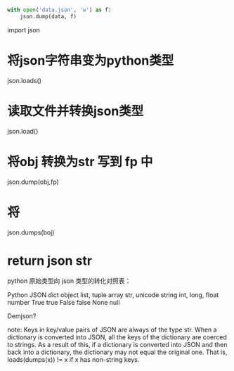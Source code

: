 ```py

with open('data.json', 'w') as f:
    json.dump(data, f)

```

import json

# 将json字符串变为python类型
json.loads()

# 读取文件并转换json类型
json.load()

# 将obj 转换为str 写到 fp 中
json.dump(obj,fp)

# 将
json.dumps(boj)
# return json str

python 原始类型向 json 类型的转化对照表：

Python	JSON
dict	object
list, tuple	array
str, unicode	string
int, long, float	number
True	true
False	false
None	null

Demjson?

note:
Keys in key/value pairs of JSON are always of the type str.
When a dictionary is converted into JSON, all the keys of the dictionary are coerced to strings. 
As a result of this, if a dictionary is converted into JSON and then back into a dictionary,
the dictionary may not equal the original one.
That is, loads(dumps(x)) != x if x has non-string keys.